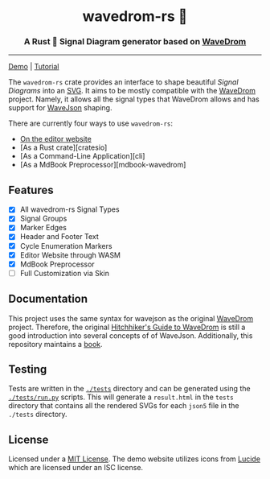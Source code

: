 <center>
    <h1>wavedrom-rs 🌊</h1>
    <h3>A Rust 🦀 <b>Signal Diagram</b> generator based on <a href="https://wavedrom.com/">WaveDrom</a></h3>
</center>

---

[Demo][demo] | [Tutorial][tutorial]

The `wavedrom-rs` crate provides an interface to shape beautiful *Signal
Diagrams* into an [SVG][svg]. It aims to be mostly compatible with the
[WaveDrom][wavedrom-js] project. Namely, it allows all the signal types that
WaveDrom allows and has support for [WaveJson][tutorial] shaping.

There are currently four ways to use `wavedrom-rs`:

- [On the editor website][demo]
- [As a Rust crate][cratesio]
- [As a Command-Line Application][cli]
- [As a MdBook Preprocessor][mdbook-wavedrom]

## Features

- [x] All wavedrom-rs Signal Types
- [x] Signal Groups
- [x] Marker Edges
- [x] Header and Footer Text
- [x] Cycle Enumeration Markers
- [x] Editor Website through WASM
- [x] MdBook Preprocessor
- [ ] Full Customization via Skin

## Documentation

This project uses the same syntax for wavejson as the original
[WaveDrom][wavedrom-js] project. Therefore, the original [Hitchhiker's Guide to
WaveDrom][hitchhiker] is still a good introduction into several concepts of
of WaveJson. Additionally, this repository maintains a [book][book].

## Testing

Tests are written in the [`./tests`](./tests) directory and can be generated
using the [`./tests/run.py`](./tests/run.py) scripts. This will generate a
`result.html` in the `tests` directory that contains all the rendered SVGs for
each `json5` file in the `./tests` directory.

## License

Licensed under a [MIT License](./LICENSE). The demo website utilizes icons from
[Lucide][lucide] which are licensed under an ISC license.

[demo]: https://gburghoorn.com/wavedrom
[svg]: https://en.wikipedia.org/wiki/SVG
[wavedrom-js]: https://wavedrom.com/
[tutorial]: https://wavedrom.com/tutorial.html
[lucide]: https://lucide.dev/
[hitchhiker]: https://wavedrom.com/tutorial.html
[book]: https://coastalwhite.github.io/wavedrom-rs